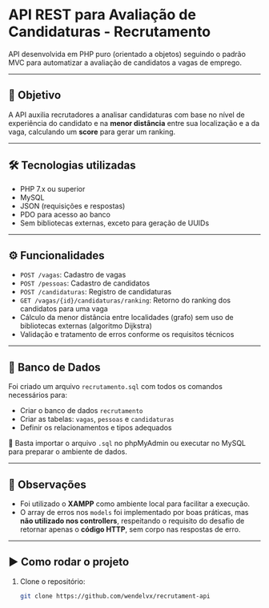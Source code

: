 # API REST para Avaliação de Candidaturas - Recrutamento

API desenvolvida em PHP puro (orientado a objetos) seguindo o padrão MVC para automatizar a avaliação de candidatos a vagas de emprego.

---

## 🎯 Objetivo

A API auxilia recrutadores a analisar candidaturas com base no nível de experiência do candidato e na **menor distância** entre sua localização e a da vaga, calculando um **score** para gerar um ranking.

---

## 🛠️ Tecnologias utilizadas

- PHP 7.x ou superior
- MySQL
- JSON (requisições e respostas)
- PDO para acesso ao banco
- Sem bibliotecas externas, exceto para geração de UUIDs

---

## ⚙️ Funcionalidades

- `POST /vagas`: Cadastro de vagas
- `POST /pessoas`: Cadastro de candidatos
- `POST /candidaturas`: Registro de candidaturas
- `GET /vagas/{id}/candidaturas/ranking`: Retorno do ranking dos candidatos para uma vaga
- Cálculo da menor distância entre localidades (grafo) sem uso de bibliotecas externas (algoritmo Dijkstra)
- Validação e tratamento de erros conforme os requisitos técnicos

---

## 📁 Banco de Dados

Foi criado um arquivo `recrutamento.sql` com todos os comandos necessários para:

- Criar o banco de dados `recrutamento`
- Criar as tabelas: `vagas`, `pessoas` e `candidaturas`
- Definir os relacionamentos e tipos adequados

🔸 Basta importar o arquivo `.sql` no phpMyAdmin ou executar no MySQL para preparar o ambiente de dados.

---

## 📝 Observações

- Foi utilizado o **XAMPP** como ambiente local para facilitar a execução.
- O array de erros nos `models` foi implementado por boas práticas, mas **não utilizado nos controllers**, respeitando o requisito do desafio de retornar apenas o **código HTTP**, sem corpo nas respostas de erro.

---

## ▶️ Como rodar o projeto

1. Clone o repositório:

   ```bash
   git clone https://github.com/wendelvx/recrutament-api
